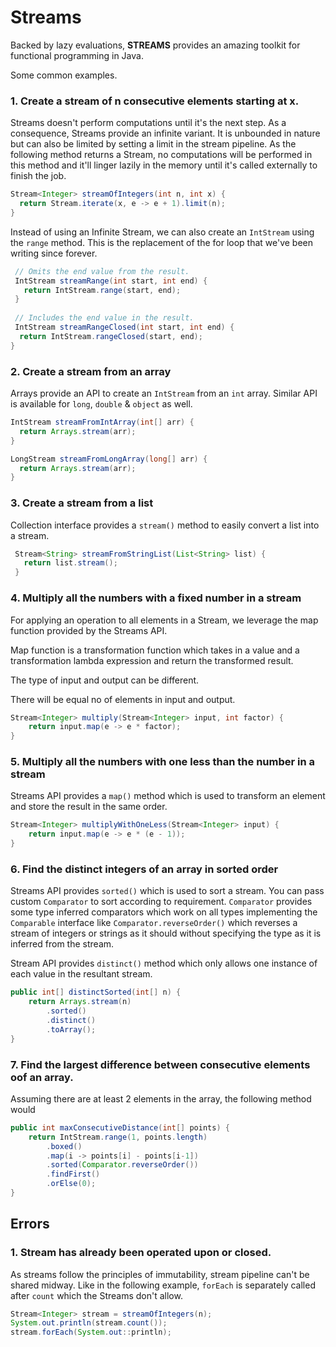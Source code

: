 # Streams

Backed by lazy evaluations, **STREAMS** provides an amazing toolkit for functional programming in Java.&#x20;

Some common examples.&#x20;

### 1. Create a stream of n consecutive elements starting at x.

Streams doesn't perform computations until it's the next step. As a consequence, Streams provide an infinite variant. It is unbounded in nature but can also be limited by setting a limit in the stream pipeline. As the following method returns a Stream, no computations will be performed in this method and it'll linger lazily in the memory until it's called externally to finish the job.&#x20;

```java
Stream<Integer> streamOfIntegers(int n, int x) {
  return Stream.iterate(x, e -> e + 1).limit(n);
}
```

Instead of using an Infinite Stream, we can also create an `IntStream` using the `range` method. This is the replacement of the for loop that we've been writing since forever.

```java
 // Omits the end value from the result.
 IntStream streamRange(int start, int end) {
   return IntStream.range(start, end);
 }
 
 // Includes the end value in the result.
 IntStream streamRangeClosed(int start, int end) {
  return IntStream.rangeClosed(start, end);
}
```

### 2. Create a stream from an array

Arrays provide an API to create an `IntStream` from an `int` array. Similar API is available for `long`, `double` & `object` as well.

```java
IntStream streamFromIntArray(int[] arr) {
  return Arrays.stream(arr);
}

LongStream streamFromLongArray(long[] arr) {
  return Arrays.stream(arr);
}
```

### 3. Create a stream from a list

Collection interface provides a `stream()` method to easily convert a list into a stream.

```java
 Stream<String> streamFromStringList(List<String> list) {
   return list.stream();
 }
```

### 4. Multiply all the numbers with a fixed number in a stream&#x20;

For applying an operation to all elements in a Stream, we leverage the map function provided by the Streams API.

Map function is a transformation function which takes in a value and a transformation lambda expression and return the transformed result.&#x20;

The type of input and output can be different.&#x20;

There will be equal no of elements in input and output.

```java
Stream<Integer> multiply(Stream<Integer> input, int factor) {
    return input.map(e -> e * factor);
}

```

### 5. Multiply all the numbers with one less than the number in a stream&#x20;

Streams API provides a `map()` method which is used to transform an element and store the result in the same order.

```java
Stream<Integer> multiplyWithOneLess(Stream<Integer> input) {
    return input.map(e -> e * (e - 1));
}
```

### 6.  Find the distinct integers of an array in sorted order

Streams API provides `sorted()` which is used to sort a stream. You can pass custom `Comparator` to sort according to requirement. `Comparator` provides some type inferred comparators which work on all types implementing the `Comparable` interface like `Comparator.reverseOrder()` which reverses a stream of integers or strings as it should without specifying the type as it is inferred from the stream.

Stream API provides `distinct()` method which only allows one instance of each value in the resultant stream.

```java
public int[] distinctSorted(int[] n) {
    return Arrays.stream(n)
        .sorted()
        .distinct()
        .toArray();
}
```

### 7. Find the largest difference between consecutive elements oof an array.

Assuming there are at least 2 elements in the array, the following method would&#x20;

```java
public int maxConsecutiveDistance(int[] points) {
    return IntStream.range(1, points.length)
        .boxed()
        .map(i -> points[i] - points[i-1])
        .sorted(Comparator.reverseOrder())
        .findFirst()
        .orElse(0);
}
```

## Errors

### 1.  Stream has already been operated upon or closed.

As streams follow the principles of immutability, stream pipeline can't be shared midway. Like in the following example, `forEach` is separately called after `count` which the Streams don't allow.

```java
Stream<Integer> stream = streamOfIntegers(n);
System.out.println(stream.count());
stream.forEach(System.out::println);
```

